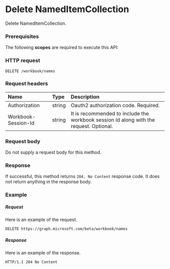 # Delete NamedItemCollection

Delete NamedItemCollection.
### Prerequisites
The following **scopes** are required to execute this API: 
### HTTP request
<!-- { "blockType": "ignored" } -->
```http
DELETE /workbook/names

```
### Request headers
| Name       | Type | Description|
|:---------------|:--------|:----------|
| Authorization  |string | Oauth2 authorization code. Required.| 
| Workbook-Session-Id  |string |It is recommended to include the workbook session Id along with the request. Optional.|

### Request body
Do not supply a request body for this method.


### Response
If successful, this method returns `204, No Content` response code. It does not return anything in the response body.

### Example
##### Request
Here is an example of the request.
<!-- {
  "blockType": "request",
  "name": "delete_nameditemcollection"
}-->
```http
DELETE https://graph.microsoft.com/beta/workbook/names
```
##### Response
Here is an example of the response.
<!-- {
  "blockType": "response",
  "truncated": false
} -->
```http
HTTP/1.1 204 No Content
```

<!-- uuid: 8fcb5dbc-d5aa-4681-8e31-b001d5168d79
2015-10-25 14:57:30 UTC -->
<!-- {
  "type": "#page.annotation",
  "description": "Delete NamedItemCollection",
  "keywords": "",
  "section": "documentation",
  "tocPath": ""
}-->